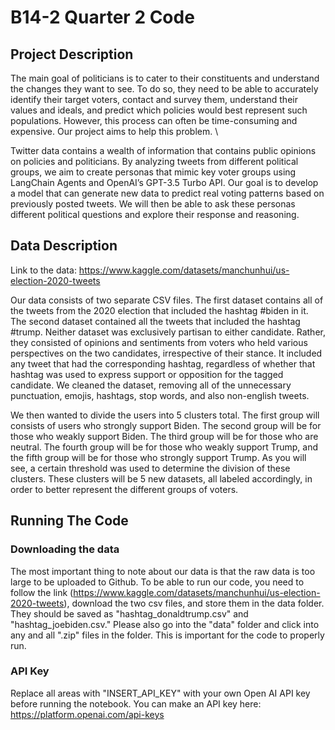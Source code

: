 # B14-2 Quarter 2 Code
## Project Description
The main goal of politicians is to cater to their constituents and understand the changes they want to see. To do so, they need to be able to accurately identify their target voters, contact and survey them, understand their values and ideals, and predict which policies would best represent such populations. However, this process can often be time-consuming and expensive. Our project aims to help this problem. \\

Twitter data contains a wealth of information that contains public opinions on policies and politicians. By analyzing tweets from different political groups, we aim to create personas that mimic key voter groups using LangChain Agents and OpenAI’s GPT-3.5 Turbo API. Our goal is to develop a model that can generate new data to predict real voting patterns based on previously posted tweets. We will then be able to ask these personas different political questions and explore their response and reasoning.

## Data Description
Link to the data: https://www.kaggle.com/datasets/manchunhui/us-election-2020-tweets

Our data consists of two separate CSV files. The first dataset contains all of the tweets
from the 2020 election that included the hashtag #biden in it. The second dataset contained all
the tweets that included the hashtag #trump. Neither dataset was exclusively partisan to either
candidate. Rather, they consisted of opinions and sentiments from voters who held various
perspectives on the two candidates, irrespective of their stance. It included any tweet that had the
corresponding hashtag, regardless of whether that hashtag was used to express support or
opposition for the tagged candidate. We cleaned the dataset, removing all of the unnecessary
punctuation, emojis, hashtags, stop words, and also non-english tweets. 

We then wanted to divide the users into 5 clusters total. The first group will consists of users who strongly support Biden. The second group will be for those who weakly support Biden. The third group will be for those who are neutral. The fourth group will be for those who weakly support Trump, and the fifth group will be for those who strongly support Trump. As you will see, a certain threshold was used to determine the division of these clusters. These clusters will be 5 new datasets, all labeled accordingly, in order to better represent the different groups of voters. 

## Running The Code
### Downloading the data 
The most important thing to note about our data is that the raw data is too large to be uploaded to Github. To be able to run our code, 
you need to follow the link (https://www.kaggle.com/datasets/manchunhui/us-election-2020-tweets), download the two csv files, and store them in the data folder. They should be saved as "hashtag_donaldtrump.csv" and "hashtag_joebiden.csv." Please also go into the "data" folder and click into any and all ".zip" files in the folder. This is important for the code to properly run. 
### API Key
Replace all areas with "INSERT_API_KEY" with your own Open AI API key before running the notebook. You can make an API key here: https://platform.openai.com/api-keys
